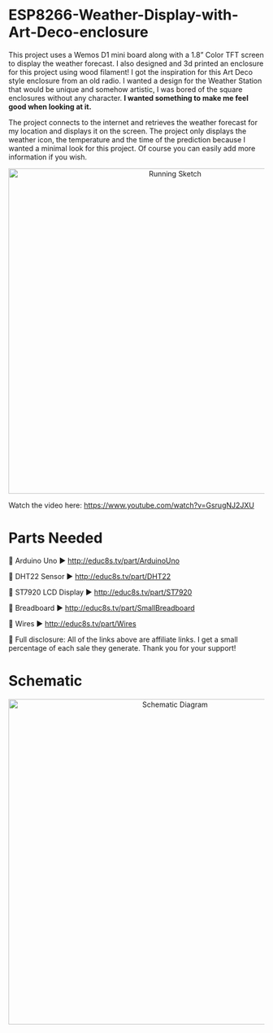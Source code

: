 # ESP8266-Weather-Display-with-Art-Deco-enclosure

This project uses a Wemos D1 mini board along with a 1.8” Color TFT screen to display the weather forecast. I also designed and 3d printed an enclosure for this project using wood filament! I got the inspiration for this Art Deco style enclosure from an old radio. I wanted a design for the Weather Station that would be unique and somehow artistic, I was bored of the square enclosures without any character. <b>I wanted something to make me feel good when looking at it.</b>

The project connects to the internet and retrieves the weather forecast for my location and displays it on the screen. The project only displays the weather icon, the temperature and the time of the prediction because I wanted a minimal look for this project. Of course you can easily add more information if you wish.

<p align="center">
  <img src="preview.jpg" alt="Running Sketch" width="640">
</p>

Watch the video here: https://www.youtube.com/watch?v=GsrugNJ2JXU

# Parts Needed
🛒 Arduino Uno ▶         http://educ8s.tv/part/ArduinoUno

🛒 DHT22 Sensor ▶        http://educ8s.tv/part/DHT22

🛒 ST7920 LCD Display ▶  http://educ8s.tv/part/ST7920

🛒 Breadboard ▶          http://educ8s.tv/part/SmallBreadboard

🛒 Wires ▶               http://educ8s.tv/part/Wires


💖 Full disclosure: All of the links above are affiliate links. I get a small percentage of each sale they generate. Thank you for your support!

# Schematic

<p align="center">
  <img src="SchematicST7920.png" alt="Schematic Diagram" width="640">
</p>


